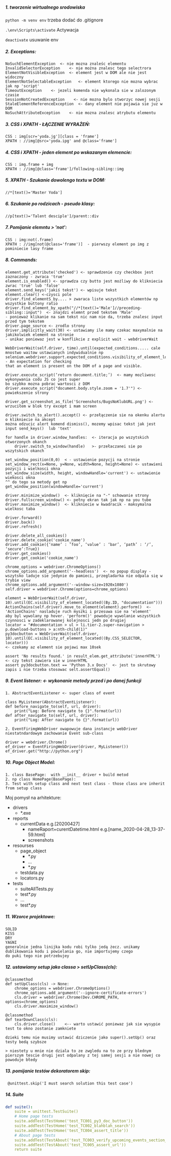 ##### 1. tworzenie wirtualnego srodowiska

`python -m venv env`   trzeba dodać do .gitignore

`.\env\Scripts\activate`   Actywacja

`deactivate`  usuwanie env

##### 2. Exceptions:

    NoSuchElementException  <- nie mozna znaleśc elementu
    InvalidSelectorException    <- nie można znalesc tego selectrora
    ElementNotVisibleException  <- element jest w DOM ale nie jest widoczny
    ElementNotSelectableException   <- element ktorego nie mozna wybrac jak np 'script'
    TimeoutException    <- jezeli komenda nie wykonala sie w zalozonym czasie
    SessionNotCreatedException    <- nie mozna bylo stworzyc nowej sesji
    StaleElementReferenceException  <- dany element nie pojawia sie juz w DOM
    NoSuchAttributeException    <- nie mozna znalesc atrybutu elementu
    
##### 3. CSS i XPATH - ŁĄCZENIE WYRAŻEŃ:

    CSS : img[scr='yoda.jg'][class = 'frame']
    XPATH : //img[@src='yoda.ipg' and @class='frame']
    
##### 4. CSS i XPATH - jeden element po wskazanym elemencie:

    CSS : img.frame + img
    XPATH : //img[@class='frame']/following-sibling::img
    
##### 5. XPATH - Szukanie dowolengo textu w DOM:

    //*[text()='Master Yoda']
    
##### 6. Szukanie po rodzicach - pseudo klasy:

    //p[text()='Talent desciple']/parent::div
    
##### 7. Pomijanie elemntu > 'not':

    CSS : img:not(.frame)
    XPATH : //img[not(@class='frame')]  - pierwszy element po img z pominiecie lasy frame
    
##### 8. Commands:

    element.get_attribute('checked') <- sprawdzenie czy checkbox jest zaznaczony - zwraca 'true'
    element.is_enabled() <- sprawdza czy butto jest możliwy do klikniecia zwrac 'true' lub 'false'
    element.send_keys('jakiś tekst') <- wpisuje tekst
    element.clear() <-czysci pole
    driver.find_elementS_by.... > zwaraca liste wszystkich elementów np wszystkie buttony ratio
    driver.find_element_by_xpath("//*[text()='Male']//preceding-sibling::input")  <- znajdzi elemnt przed tekstem 'Male'  
    - ponieważ klikanie na sam tekst nic nam nie da, trzeba znalesc input przed tym tekstem
    driver.page_source <- zrodlo strony
    driver.implicitly_wait(30) <- ustawiamy ile mamy czekac maxymalnie na jakikolwiek element na stronie  
    - unikac poniewaz jest w konflikcie z explicit wait - webdriverWait
    
    WebDriverWait(self.driver, time).until(expected_conditions..... cale mnostwo waitow ustawianych indywidualnie np
    selenium.webdriver.support.expected_conditions.visibility_of_element_located(locator) - An expectation for checking 
    that an element is present on the DOM of a page and visible.
    
    driver.execute_script(‘return document.title;’)  <- mamy mozliwosc wykonywania codu JS co jest super 
    bo szybko mozna pobrac wartosci z DOM
    driver.execute_script("document.body.style.zoom = '1.7'") <- powiekszenie strony
    
    driver.get_screenshot_as_file('Screenshots/BugsNoKlubURL.png') <- wrzuciłem w blok try except i mam screen 
    
    driver.switch_to_alert().accept() <- przełączenie sie na okenku alertu o klikniecie na akcept 
    można odzucic alert komend dismiss(), mozemy wpisac tekst jak jest input send_keys()  lub 'text'
    
    for handle in driver.window_handles:  <- iteracja po wszytskich otworzonych okanch
        driver.switch_to_window(handle)   >- przełaczanei sie po wszytskich okanch 
        
    set_window_position(0,0)  < - ustawienie pozycji na stronie
    set_window_rect(x=None, y=None, width=None, height=None) <- ustawieni pozycji i wielkosci okna
    set_window_size(width, height, windowHandle='current') <- ustawienie wiekosci okna
    ^^ do tego sa metody get np get_window_position(windowHandle='current') 
    
    driver.minimize_window()  <- kliknięcie na "-" schowanie strony
    driver.fullscreen_window() <- pełny ekran tak jak np na you tube
    driver.maximize_window()  <- klikniecie w kwadracik - maksymalna wielkosc taba
    
    driver.forward()
    driver.back()
    driver.refresh()
    
    driver.delete_all_cookies()
    driver.delete_cookie('cookie_name')
    driver.add_cookie({‘name’ : ‘foo’, ‘value’ : ‘bar’, ‘path’ : ‘/’, ‘secure’:True})
    driver.get_cookies()
    driver.get_cookie('cookie_name')
    
    chrome_options = webdriver.ChromeOptions()
    chrome_options.add_argument('--headless')  <- no popup display - wszytsko laduje sie jedynie do pamieci, przegladarka nie odpala się w trybie view
    chrome_options.add_argument('--window-size=1920x1080')
    self.driver = webdriver.Chrome(options=chrome_options)
    
    element = WebDriverWait(self.driver, 10).until(EC.visibility_of_element_located((By.ID, "documentation")))
    ActionChains(self.driver).move_to_element(element).perform()  <- 'ActionChains' nasladuje ruch myszki i przesuwa sie na 'element'
    aby byl wywolany np hover. 'perform()' powoduje wywolanie wszystkich czynnosci w zadeklarowanej kolejnosci jedn po drugiej
    locator = "#documentation > ul > li.tier-2.super-navigation > p.download-buttons > a:nth-child(1)"
    py3docbutton = WebDriverWait(self.driver, 10).until(EC.visibility_of_element_located((By.CSS_SELECTOR, locator)))
    <- czekamy az element sie pojawi max 10sek
    
    assert 'No results found.' in result_elem.get_attribute('innerHTML')  <- czy tekst zawiera sie w innerHTML
    assert py3docbutton.text == 'Python 3.x Docs'  <- jest to skrutowy zapis i nie trzeba stosowac selt.assertEqual()

##### 9. Event listener:  <- wykonanie metody przed i po danej funkcji

    1. AbstractEventListener <- super class of event
    
    class MyListener(AbstractEventListener):
    def before_navigate_to(self, url, driver):
        print("Log: Before navigate to {}".format(url))
    def after_navigate_to(self, url, driver):
        print("Log: After navigate to {}".format(url))
        
    2. EventFirimgWebDriver owapowuje dana instancje webDriver niestatndardowym zachowanie Event sub-class
    
    driver = webdriver.Chrome()
    ef_driver = EventFiringWebDriver(driver, MyListener())
    ef_driver.get("http://python.org")
    
##### 10. Page Object Model:

    1. class BasePage:  with __init__ driver + build metod
    2. np class HomePage(BasePage):
    3. Test with setup class and next test class - those class are inherit from setup class
    
Moj pomysł na  arhitekture:

- drivers
    - *.exe
- reports
   - currentData e.g.[20200427]
       - nameRaport+curentDatetime.html e.g.[name_2020-04-28_13-37-59.html]
       - screenshots
- resourses
    - page_object
        - *.py
        -  ...
        - *.py
    - testdata.py
    - locators.py
- tests
     - suiteAllTests.py
     - test*.py
     -  ...
     - test*.py
     
        
##### 11. Wzorce projektowe:

    SOLID
    KISS
    DRY
    YAGNI
    generalnie jedna linijka kodu robi tylko jedą żecz. unikamy dublikowania kodu i powielania go, nie importujemy czego 
    do puki tego nie potrzebujey
    
##### 12. ustawiamy setup jako classa > setUpClass(cls):
    
    @classmethod
    def setUpClass(cls) -> None:
        chrome_options = webdriver.ChromeOptions()
        chrome_options.add_argument('--ignore-certificate-errors')
        cls.driver = webdriver.Chrome(Dev.CHROME_PATH, options=chrome_options)
        cls.driver.maximize_window()
        
    @classmethod
    def tearDownClass(cls):
        cls.driver.close()    <-- warto ustawić poniewaz jak sie wysypie test to okno zostanie zamkniete
    
    dzieki temu nie musimy ustawić dziczenie jako super().setUp() oraz testy bedą szybsze
    
    > niestety u mnie nie dziala to ze zwgledu na to ze przy blednym pierszym tescie drugi jest odpalany z tej samej sesji a nie nowej co powoduje błedy
    
 ##### 13. pomijanie testów dekoratorem skip:
 
     @unittest.skip('I must search solution this test case')
     
##### 14. Suite

```yaml
def suite():
    suite = unittest.TestSuite()
    # Home page tests
    suite.addTest(TestHome('test_TC001_py3_doc_button'))
    suite.addTest(TestHome('test_TC002_blahblah_search'))
    suite.addTest(TestHome('test_TC004_assert_title'))
    # About page tests 
    suite.addTest(TestAbout('test_TC003_verify_upcoming_events_section_present'))
    suite.addTest(TestAbout('test_TC005_assert_url'))
    return suite
```
